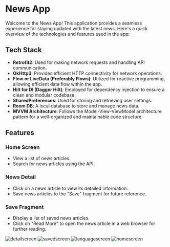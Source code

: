 # News App

Welcome to the News App! This application provides a seamless experience for staying updated with the latest news. Here's a quick overview of the technologies and features used in the app:

## Tech Stack

- **Retrofit2**: Used for making network requests and handling API communication.
- **OkHttp3**: Provides efficient HTTP connectivity for network operations.
- **Flow or LiveData (Preferably Flows)**: Utilized for reactive programming, allowing efficient data flow within the app.
- **Hilt for DI (Dagger Hilt)**: Employed for dependency injection to ensure a clean and modular codebase.
- **SharedPreferences**: Used for storing and retrieving user settings.
- **Room DB**: A local database to store and manage news data.
- **MVVM Architecture**: Follows the Model-View-ViewModel architecture pattern for a well-organized and maintainable code structure.

## Features

### Home Screen

- View a list of news articles.
- Search for news articles using the API.

### News Detail

- Click on a news article to view its detailed information.
- Save news articles to the "Save" fragment for future reference.

### Save Fragment

- Display a list of saved news articles.
- Click on "Read More" to open the news article in a web browser for further reading.


![detailscreen](https://github.com/aytachuseynli/News_Explorer/assets/64212177/7ce59f27-81b6-4fbd-886a-6bb1fb20c9b1)
![savedscreen](https://github.com/aytachuseynli/News_Explorer/assets/64212177/9607e485-a35e-4d1c-a531-9a33b553c269)
![languagescreen](https://github.com/aytachuseynli/News_Explorer/assets/64212177/7661984e-7735-4f62-92cb-162294f45506)
![homescreen](https://github.com/aytachuseynli/News_Explorer/assets/64212177/d0b0fc31-dbef-46bd-ae6a-7b1f77876af2)
